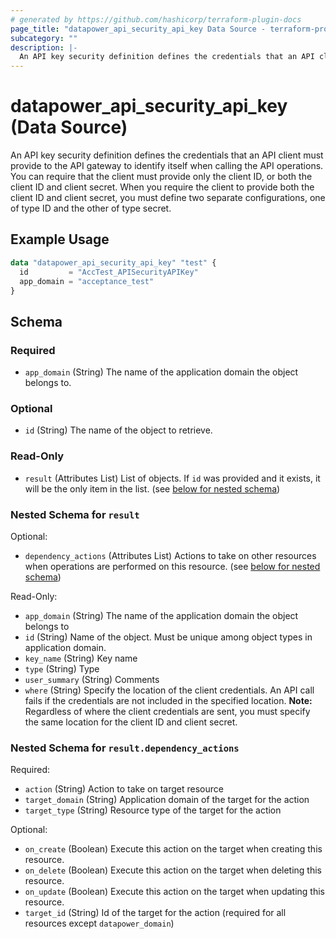 ```yaml
---
# generated by https://github.com/hashicorp/terraform-plugin-docs
page_title: "datapower_api_security_api_key Data Source - terraform-provider-datapower"
subcategory: ""
description: |-
  An API key security definition defines the credentials that an API client must provide to the API gateway to identify itself when calling the API operations. You can require that the client must provide only the client ID, or both the client ID and client secret. When you require the client to provide both the client ID and client secret, you must define two separate configurations, one of type ID and the other of type secret.
---
```


# datapower_api_security_api_key (Data Source)

An API key security definition defines the credentials that an API client must provide to the API gateway to identify itself when calling the API operations. You can require that the client must provide only the client ID, or both the client ID and client secret. When you require the client to provide both the client ID and client secret, you must define two separate configurations, one of type ID and the other of type secret.

## Example Usage

```terraform
data "datapower_api_security_api_key" "test" {
  id         = "AccTest_APISecurityAPIKey"
  app_domain = "acceptance_test"
}
```

<!-- schema generated by tfplugindocs -->
## Schema

### Required

- `app_domain` (String) The name of the application domain the object belongs to.

### Optional

- `id` (String) The name of the object to retrieve.

### Read-Only

- `result` (Attributes List) List of objects. If `id` was provided and it exists, it will be the only item in the list. (see [below for nested schema](#nestedatt--result))

<a id="nestedatt--result"></a>
### Nested Schema for `result`

Optional:

- `dependency_actions` (Attributes List) Actions to take on other resources when operations are performed on this resource. (see [below for nested schema](#nestedatt--result--dependency_actions))

Read-Only:

- `app_domain` (String) The name of the application domain the object belongs to
- `id` (String) Name of the object. Must be unique among object types in application domain.
- `key_name` (String) Key name
- `type` (String) Type
- `user_summary` (String) Comments
- `where` (String) Specify the location of the client credentials. An API call fails if the credentials are not included in the specified location. <b>Note:</b> Regardless of where the client credentials are sent, you must specify the same location for the client ID and client secret.

<a id="nestedatt--result--dependency_actions"></a>
### Nested Schema for `result.dependency_actions`

Required:

- `action` (String) Action to take on target resource
- `target_domain` (String) Application domain of the target for the action
- `target_type` (String) Resource type of the target for the action

Optional:

- `on_create` (Boolean) Execute this action on the target when creating this resource.
- `on_delete` (Boolean) Execute this action on the target when deleting this resource.
- `on_update` (Boolean) Execute this action on the target when updating this resource.
- `target_id` (String) Id of the target for the action (required for all resources except `datapower_domain`)
